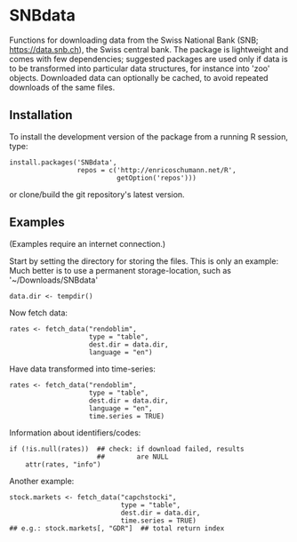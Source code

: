 # SNBdata

Functions for downloading data from the Swiss National Bank
(SNB; <https://data.snb.ch>), the Swiss central bank.  The
package is lightweight and comes with few dependencies;
suggested packages are used only if data is to be
transformed into particular data structures, for instance
into 'zoo' objects. Downloaded data can optionally be
cached, to avoid repeated downloads of the same files.

## Installation

To install the development version of the package from a
running R session, type:

    install.packages('SNBdata',
                     repos = c('http://enricoschumann.net/R',
                               getOption('repos')))


or clone/build the git repository's latest version.


## Examples

(Examples require an internet connection.)

Start by setting the directory for storing the files.
This is only an example: Much better is to use a permanent
storage-location, such as '~/Downloads/SNBdata'

    data.dir <- tempdir()

Now fetch data:

    rates <- fetch_data("rendoblim",
                        type = "table",
                        dest.dir = data.dir,
                        language = "en")

Have data transformed into time-series:

    rates <- fetch_data("rendoblim",
                        type = "table",
                        dest.dir = data.dir,
                        language = "en",
                        time.series = TRUE)

Information about identifiers/codes:

    if (!is.null(rates))  ## check: if download failed, results
                          ##        are NULL
        attr(rates, "info")

Another example:

    stock.markets <- fetch_data("capchstocki",
                                type = "table",
                                dest.dir = data.dir,
                                time.series = TRUE)
    ## e.g.: stock.markets[, "GDR"]  ## total return index
